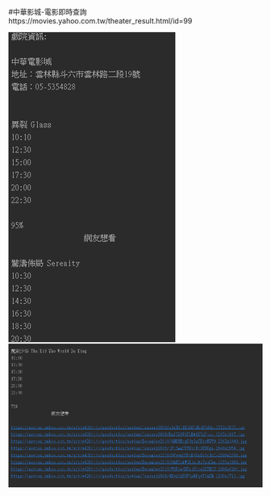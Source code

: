 ﻿#中華影城-電影即時查詢https://movies.yahoo.com.tw/theater_result.html/id=99


![enter image description here](https://github.com/2019wei/crawler/blob/master/%E4%B8%AD%E8%8F%AF%E5%BD%B1%E5%9F%8E-%E7%95%B6%E5%91%A8%E8%B3%87%E6%96%99%E7%88%AC%E5%8F%96/%E6%93%B7%E5%8F%96.PNG)
![enter image description here](https://github.com/2019wei/crawler/blob/master/%E4%B8%AD%E8%8F%AF%E5%BD%B1%E5%9F%8E-%E7%95%B6%E5%91%A8%E8%B3%87%E6%96%99%E7%88%AC%E5%8F%96/%E6%93%B71%E5%8F%96.PNG?raw=true)
